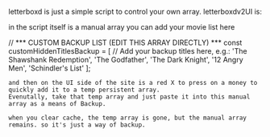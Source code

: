 letterboxd is just a simple script to control your own array.
letterboxdv2UI is:

in the script itself is a manual array
you can add your movie list here

   // *** CUSTOM BACKUP LIST (EDIT THIS ARRAY DIRECTLY) ***
    const customHiddenTitlesBackup = [
        // Add your backup titles here, e.g.:
        'The Shawshank Redemption',
        'The Godfather',
        'The Dark Knight',
        '12 Angry Men',
        'Schindler\'s List'
    ];

    and then on the UI side of the site is a red X to press on a money to quickly add it to a temp persistent array.
    Evenutally, take that temp array and just paste it into this manual array as a means of Backup.

    when you clear cache, the temp array is gone, but the manual array remains. so it's just a way of backup.
